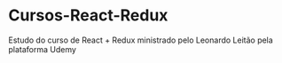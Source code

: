 # Cursos-React-Redux
Estudo do curso de React + Redux ministrado pelo Leonardo Leitão pela plataforma Udemy

